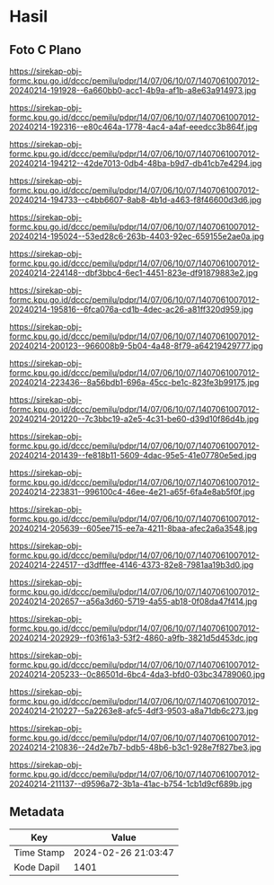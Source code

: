 # Hasil

## Foto C Plano

https://sirekap-obj-formc.kpu.go.id/dccc/pemilu/pdpr/14/07/06/10/07/1407061007012-20240214-191928--6a660bb0-acc1-4b9a-af1b-a8e63a914973.jpg

https://sirekap-obj-formc.kpu.go.id/dccc/pemilu/pdpr/14/07/06/10/07/1407061007012-20240214-192316--e80c464a-1778-4ac4-a4af-eeedcc3b864f.jpg

https://sirekap-obj-formc.kpu.go.id/dccc/pemilu/pdpr/14/07/06/10/07/1407061007012-20240214-194212--42de7013-0db4-48ba-b9d7-db41cb7e4294.jpg

https://sirekap-obj-formc.kpu.go.id/dccc/pemilu/pdpr/14/07/06/10/07/1407061007012-20240214-194733--c4bb6607-8ab8-4b1d-a463-f8f46600d3d6.jpg

https://sirekap-obj-formc.kpu.go.id/dccc/pemilu/pdpr/14/07/06/10/07/1407061007012-20240214-195024--53ed28c6-263b-4403-92ec-659155e2ae0a.jpg

https://sirekap-obj-formc.kpu.go.id/dccc/pemilu/pdpr/14/07/06/10/07/1407061007012-20240214-224148--dbf3bbc4-6ec1-4451-823e-df91879883e2.jpg

https://sirekap-obj-formc.kpu.go.id/dccc/pemilu/pdpr/14/07/06/10/07/1407061007012-20240214-195816--6fca076a-cd1b-4dec-ac26-a81ff320d959.jpg

https://sirekap-obj-formc.kpu.go.id/dccc/pemilu/pdpr/14/07/06/10/07/1407061007012-20240214-200123--966008b9-5b04-4a48-8f79-a64219429777.jpg

https://sirekap-obj-formc.kpu.go.id/dccc/pemilu/pdpr/14/07/06/10/07/1407061007012-20240214-223436--8a56bdb1-696a-45cc-be1c-823fe3b99175.jpg

https://sirekap-obj-formc.kpu.go.id/dccc/pemilu/pdpr/14/07/06/10/07/1407061007012-20240214-201220--7c3bbc19-a2e5-4c31-be60-d39d10f86d4b.jpg

https://sirekap-obj-formc.kpu.go.id/dccc/pemilu/pdpr/14/07/06/10/07/1407061007012-20240214-201439--fe818b11-5609-4dac-95e5-41e07780e5ed.jpg

https://sirekap-obj-formc.kpu.go.id/dccc/pemilu/pdpr/14/07/06/10/07/1407061007012-20240214-223831--996100c4-46ee-4e21-a65f-6fa4e8ab5f0f.jpg

https://sirekap-obj-formc.kpu.go.id/dccc/pemilu/pdpr/14/07/06/10/07/1407061007012-20240214-205639--605ee715-ee7a-4211-8baa-afec2a6a3548.jpg

https://sirekap-obj-formc.kpu.go.id/dccc/pemilu/pdpr/14/07/06/10/07/1407061007012-20240214-224517--d3dfffee-4146-4373-82e8-7981aa19b3d0.jpg

https://sirekap-obj-formc.kpu.go.id/dccc/pemilu/pdpr/14/07/06/10/07/1407061007012-20240214-202657--a56a3d60-5719-4a55-ab18-0f08da47f414.jpg

https://sirekap-obj-formc.kpu.go.id/dccc/pemilu/pdpr/14/07/06/10/07/1407061007012-20240214-202929--f03f61a3-53f2-4860-a9fb-3821d5d453dc.jpg

https://sirekap-obj-formc.kpu.go.id/dccc/pemilu/pdpr/14/07/06/10/07/1407061007012-20240214-205233--0c86501d-6bc4-4da3-bfd0-03bc34789060.jpg

https://sirekap-obj-formc.kpu.go.id/dccc/pemilu/pdpr/14/07/06/10/07/1407061007012-20240214-210227--5a2263e8-afc5-4df3-9503-a8a71db6c273.jpg

https://sirekap-obj-formc.kpu.go.id/dccc/pemilu/pdpr/14/07/06/10/07/1407061007012-20240214-210836--24d2e7b7-bdb5-48b6-b3c1-928e7f827be3.jpg

https://sirekap-obj-formc.kpu.go.id/dccc/pemilu/pdpr/14/07/06/10/07/1407061007012-20240214-211137--d9596a72-3b1a-41ac-b754-1cb1d9cf689b.jpg


## Metadata

| Key        | Value               |
| ---------- | ------------------- |
| Time Stamp | 2024-02-26 21:03:47 |
| Kode Dapil | 1401                |



